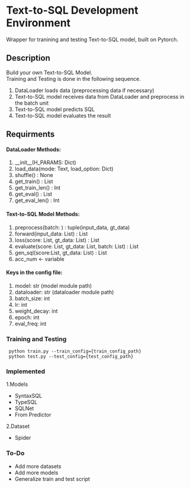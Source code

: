 # Text-to-SQL Development Environment

Wrapper for tranining and testing Text-to-SQL model, built on Pytorch.

## Description  
Build your own Text-to-SQL Model.  
Training and Testing is done in the following sequence.  

1. DataLoader loads data (preprocessing data if necessary)  
2. Text-to-SQL model receives data from  DataLoader and preprocess in the batch unit  
3. Text-to-SQL model predicts SQL  
4. Text-to-SQL model evaluates the result  

## Requirments
#### DataLoader Methods:
1. \_\_init__(H_PARAMS: Dict)
2. load_data(mode: Text, load_option: Dict)
3. shuffle() : None
4. get_train() : List
5. get_train_len() : Int
6. get_eval() : List
7. get_eval_len() : Int

#### Text-to-SQL Model Methods:
1. preprocess(batch: ) : tuple(input_data, gt_data)
2. forward(input_data: List) : List
3. loss(score: List, gt_data: List) : List
4. evaluate(score: List, gt_data: List, batch: List) : List
5. gen_sql(score:List, gt_data: List) : List
5. acc_num <- variable 

#### Keys in the config file:
1. model: str (model module path)
2. dataloader: str (dataloader module path)
3. batch_size: int
4. lr: int
5. weight_decay: int
6. epoch: int
7. eval_freq: int

### Training and Testing
``` python train.py --train_config={train_config_path}```  
``` python test.py --test_config={test_config_path}```


### Implemented
1.Models

- SyntaxSQL  
- TypeSQL  
- SQLNet  
- From Predictor

2.Dataset  

- Spider 

### To-Do
- Add more datasets
- Add more models
- Generalize train and test script
